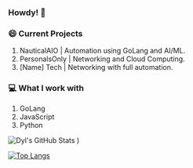 ### Howdy! 🤠

### 😄 Current Projects
1. NauticalAIO | Automation using GoLang and AI/ML.
2. PersonalsOnly | Networking and Cloud Computing.
3. [Name] Tech | Networking with full automation.

### 💻 What I work with
1. GoLang
2. JavaScript
3. Python

<!---
inauthentic/inauthentic is a ✨ special ✨ repository because its `README.md` (this file) appears on your GitHub profile.
You can click the Preview link to take a look at your changes.
--->

![Dyl's GitHub Stats](https://github-readme-stats.vercel.app/api?username=inauthentic&show_icons=true&theme=synthwave&hide_border=true&include_all_commits=true&count_private=true&include_all_repositories=true)
)


[![Top Langs](https://github-readme-stats.vercel.app/api/top-langs/?username=inauthentic&theme=synthwave&hide_border=true&count_private=true)](https://github.com/anuraghazra/github-readme-stats)


